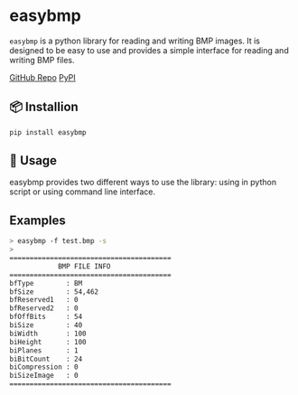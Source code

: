 # easybmp

`easybmp` is a python library for reading and writing BMP images. It is designed to be easy to use and provides a simple interface for reading and writing BMP files.

[GitHub Repo](https://github.com/NaoCoding/easybmp)
[PyPI](https://pypi.org/project/easybmp)

## 📦 Installion

```bash
pip install easybmp
```

## 📖 Usage

easybmp provides two different ways to use the library: using in python script or using command line interface.

## Examples

```bash
> easybmp -f test.bmp -s
> 
========================================
            BMP FILE INFO           
========================================
bfType        : BM
bfSize        : 54,462
bfReserved1   : 0
bfReserved2   : 0
bfOffBits     : 54
biSize        : 40
biWidth       : 100
biHeight      : 100
biPlanes      : 1
biBitCount    : 24
biCompression : 0
biSizeImage   : 0
========================================
```


